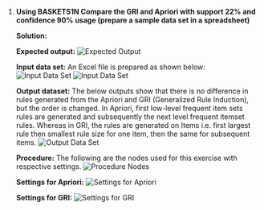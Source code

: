 1. **Using BASKETS1N Compare the GRI and Apriori with support 22% and confidence 90% usage (prepare a sample data set in a spreadsheet)**

    **Solution:**

    **Expected output:**
    ![Expected Output](image.png)

    **Input data set:** An Excel file is prepared as shown below:
    ![Input Data Set](image-1.png)
    ![Input Data Set](image-2.png)

    **Output dataset:**
    The below outputs show that there is no difference in rules generated from the Apriori and GRI (Generalized Rule Induction), but the order is changed. In Apriori, first low-level frequent item sets rules are generated and subsequently the next level frequent itemset rules. Whereas in GRI, the rules are generated on Items i.e. first largest rule then smallest rule size for one item, then the same for subsequent items.
    ![Output Data Set](image-3.png)

    **Procedure:** The following are the nodes used for this exercise with respective settings.
    ![Procedure Nodes](image-4.png)

    **Settings for Apriori:**
    ![Settings for Apriori](image-5.png)

    **Settings for GRI:**
    ![Settings for GRI](image-6.png)


